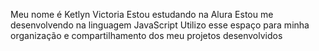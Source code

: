 Meu nome é Ketlyn Victoria
Estou estudando na Alura
Estou me desenvolvendo na linguagem JavaScript
Utilizo esse espaço para minha organização e compartilhamento dos meu projetos desenvolvidos

